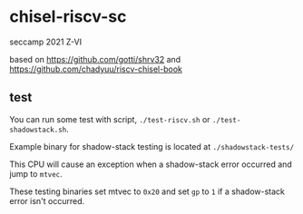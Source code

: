# chisel-riscv-sc

seccamp 2021 Z-VI

based on https://github.com/gotti/shrv32 and https://github.com/chadyuu/riscv-chisel-book

## test

You can run some test with script, `./test-riscv.sh` or `./test-shadowstack.sh`.

Example binary for shadow-stack testing is located at `./shadowstack-tests/`

This CPU will cause an exception when a shadow-stack error occurred and jump to `mtvec`.

These testing binaries set mtvec to `0x20` and set `gp` to `1` if a shadow-stack error isn't occurred.
